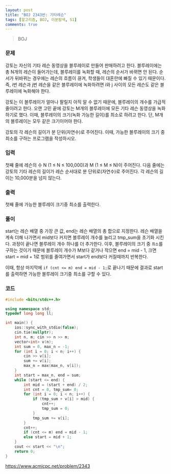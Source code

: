 ```yaml
---
layout: post
title: "BOJ 2343번: 기타레슨"
tags: [알고리즘, BOJ, 이분탐색, S1]
comments: true
---
```


> BOJ

### 문제
강토는 자신의 기타 레슨 동영상을 블루레이로 만들어 판매하려고 한다. 블루레이에는 총 N개의 레슨이 들어가는데, 블루레이를 녹화할 때, 레슨의 순서가 바뀌면 안 된다. 순서가 뒤바뀌는 경우에는 레슨의 흐름이 끊겨, 학생들이 대혼란에 빠질 수 있기 때문이다. 즉, i번 레슨과 j번 레슨을 같은 블루레이에 녹화하려면 i와 j 사이의 모든 레슨도 같은 블루레이에 녹화해야 한다.

강토는 이 블루레이가 얼마나 팔릴지 아직 알 수 없기 때문에, 블루레이의 개수를 가급적 줄이려고 한다. 오랜 고민 끝에 강토는 M개의 블루레이에 모든 기타 레슨 동영상을 녹화하기로 했다. 이때, 블루레이의 크기(녹화 가능한 길이)를 최소로 하려고 한다. 단, M개의 블루레이는 모두 같은 크기이어야 한다.

강토의 각 레슨의 길이가 분 단위(자연수)로 주어진다. 이때, 가능한 블루레이의 크기 중 최소를 구하는 프로그램을 작성하시오.

### 입력
첫째 줄에 레슨의 수 N (1 ≤ N ≤ 100,000)과 M (1 ≤ M ≤ N)이 주어진다. 다음 줄에는 강토의 기타 레슨의 길이가 레슨 순서대로 분 단위로(자연수)로 주어진다. 각 레슨의 길이는 10,000분을 넘지 않는다.

### 출력
첫째 줄에 가능한 블루레이 크기중 최소를 출력한다.


### 풀이
start는 레슨 배열 중 가장 큰 값, end는 레슨 배열의 총 합으로 지정한다. 레슨 배열을 계속 더해 나가면서 mid보다 커지면 블루레이 개수를 늘리고 tmp_sum을 초기화 시킨다. 과정이 끝나면 블루레이 개수 하나를 더 추가한다. 이후, 블루레이의 크기 중 `최소`를 구하는 것이기 때문에 블루레이 개수가 M보다 같거나 작으면 end = mid - 1, 크면 start = mid + 1로 범위를 줄여가면서 start가 end보다 커질때까지 반복한다.

이때, 항상 마지막에 `if (cnt <= m) end = mid - 1;`로 끝나기 때문에 결과로 start를 출력하면 가능한 블루레이 크기중 최소를 구할 수 있다.

### 코드
```c++
#include <bits/stdc++.h>

using namespace std;
typedef long long ll;

int main() {
    ios::sync_with_stdio(false);
    cin.tie(nullptr);
    int n, m; cin >> n >> m;
    vector<int> v(n);
    int sum = 0, max_n = -1;
    for (int i = 0; i < n; i++) {
        cin >> v[i];
        sum += v[i];
        max_n = max(max_n, v[i]);
    }
    int start = max_n, end = sum;
    while (start <= end) {
        int mid = (start + end) / 2;
        int cnt = 0, tmp_sum= 0;
        for (int i = 0; i < n; i++) {
            if (tmp_sum + v[i] > mid) {
                cnt++;
                tmp_sum = 0;
            }
            tmp_sum += v[i];
        }
        cnt++;
        if (cnt <= m) end = mid - 1;
        else start = mid + 1;
    }
    cout << start << "\n";
    return 0;
}
```

<https://www.acmicpc.net/problem/2343>
